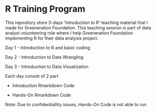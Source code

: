 # R Training Program

This repository store 3-days 'Introduction to R' teaching material that I made for Greeneration Foundation. This teaching session is part of data analyst volunteering role where I help Greeneration Foundation implementing R for their data analysis project.

Day 1 - Introduction to R and basic coding

Day 2 - Introduction to Data Wrangling

Day 3 - Introduction to Data Visualization

Each day consist of 2 part

-   Introduction Rmarkdown Code

-   Hands-On Rmarkdown Code

Note: Due to confidentiallity issues, Hands-On Code is not able to run
